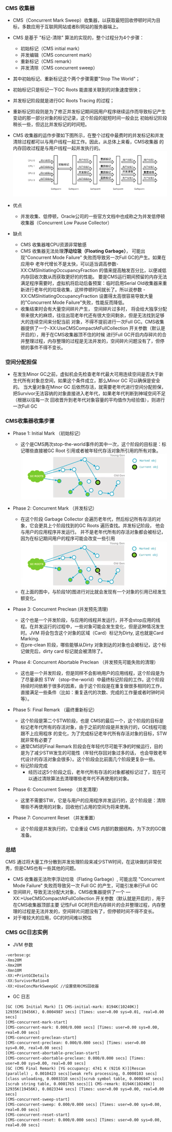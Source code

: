 ### CMS 收集器

* CMS（Concurrent Mark Sweep）收集器，以获取最短回收停顿时间为目标，多数应用于互联网网站或者B/网站的服务器端上。

* CMS 是基于 "标记-清除" 算法的实现的，整个过程分为4个步骤：
  * 初始标记（CMS initial mark）
  * 并发编辑（CMS concurrent mark）
  * 重新标记（CMS remark）
  * 并发清除（CMS concurrent sweep）
  
* 其中初始标记、重新标记这个两个步骤需要"Stop The World"；
* 初始标记只是标记一下GC Roots 能直接关联到的对象速度很快；
* 并发标记阶段就是进行GC Roots Tracing 的过程；
* 重新标记阶段则是为了修正并发标记期间因用户程序继续运作而导致标记产生变动的那一部分对象的标记记录，这个阶段的挺短时间一般会比
初始标记阶段稍长一些，但远比并发标记的时间短。

* CMS 收集器的运作步骤如下图所示，在整个过程中最费时的并发标记和并发清除过程都可以与用户线程一起工作。因此，从总体上来看，CMS收集器
的内存回收过程是与用户线程一起并发执行的。
![avatar](../../images/jvm/gc/3.PNG)

* 优点
  * 并发收集、低停顿，Oracle公司的一些官方文档中也成称之为并发低停顿收集器（Concurrent Low Pause Collector）
* 缺点
  * CMS 收集器堆CPU资源非常敏感
  * CMS 收集器无法处理**浮动垃圾（Floating Garbage）**， 可能出现"Concurrent Mode Failure" 失败而导致另一次Full GC的产生。如果在应用中
老年代增长不是太快，可以适当调高参数-XX:CMSInitiatingOccupancyFraction 的值来提高触发百分比，以便减低内存回收次数从而获取更好的的性能。
要是CMS运行期间预留的内存无法满足程序需要时，虚拟机将启动后备预案：临时启用Serial Old收集器来重新进行老年代的垃圾收集，这样停顿时间就长了。所以说参数
-XX:CMSInitiatingOccupancyFraction 设置得太高很容易导致大量的"Concurrent Mode Failure"失败，性能反而降低。
  * 收集结束时会有大量空间碎片产生， 空间碎片过多时， 将会给大独享分配带来很大的麻烦，往往出现老年代还有很大空间剩余，但是无法找到足够大的连续空间来分配当前
对象，不得不提前进行一次Full GC。CMS收集器提供了一个-XX:UseCMSCompactAtFullCollection 开关参数（默认是开启的），用于在CMS收集器顶不住的时候
进行Full GC开启内存碎片的合并整理过程，内存整理的过程是无法并发的，空间碎片问题没有了，但停顿的事件不得不变长。

### 空间分配担保
* 在发生Minor GC之前，虚拟机会先检查老年代最大可用连续空间是否大于新生代所有对象总空间，如果这个条件成立，那么Minor GC 可以确保是安全的。
当大量对象在Minor GC 后依然存活，就需要老年代进行空间分配担保，把Survivor无法容纳的对象直接进入老年代，如果老年代判断到神域空间不足（根据以往每一次
回收晋升到老年代对象容量的平均值作为经验值），则进行一次Full GC

### CMS收集器收集步骤
* Phase 1: Initial Mark （初始标记）
  * 这个是CMS两次stop-the-world事件的其中一次，这个阶段的目标是：标记哪些直接被GC Root 引用或者被年轻代存活对象所引用的所有对象。
  ![avatar](../../images/jvm/gc/4.PNG)

* Phase 2: Concurrent Mark （并发标记）
  * 在这个阶段 Garbage Collector 会遍历老年代，然后标记所有存活的对象，它会更具上个阶段找到的GC Roots 遍历查找。并发标记阶段，
他会与用户的应用程序并发运行。 并不是老年代所有的存活对象都会被标记， 因为在标记期间用户的程序可能会改变一些引用
  ![avatar](../../images/jvm/gc/5.PNG)
  * 在上面的图中，与阶段1的图进行对比就会发现有一个对象的引用已经发生额变化。
  
* Phase 3: Concurrent Preclean (并发预先清理)
  * 这个也是一个并发阶段，与应用的线程并发运行，并不会stop应用的线程。在并发运行的过程中，一些对象可能会发生变化，但是这种情况发生时。JVM
将会包含这个对象的区域（Card）标记为Dirty, 这也就是Card Marking.
  * 在pre-clean 阶段，哪些能够从Dirty 对象到达的对象也会被标记，这个标记做完后，dirty card 标记就会被清除了。
  
* Phase 4: Concurrent Abortable Preclean （并发预先可能失败的清理）
  * 这也是一个并发阶段，但是同样不会影响用户的应用线程，这个阶段是为了尽量承担 STW （stop-the-world）中最终标记阶段的工作。这个阶段
  持续时间依赖于很多的因素，由于这个阶段是在重复做很多相同的工作，直接满足一些条件（比如：重复迭代的次数、完成的工作量或者时钟时间等）。
  
* Phase 5: Final Remark （最终重新标记）
  * 这个阶段是第二个STW阶段，也是 CMS的最后一个，这个阶段的目标是标记老年代所有的存活对象，由于之前的阶段是并发执行的，GC线程可能跟不上应用程序
  的变化，为了完成标记老年代所有存活对象的目标，STW就非常有必要了
  * 通常CMS的Final Remark 阶段会在年轻代尽可能干净的时候运行，目的是为了减少STW发生的可能性（年轻代存回对象过多的话，
  也会导致老年代设计的存活对象会很多）。这个阶段会比前面几个阶段更复杂一些。
  * 标记阶段完成
    * 经历过这5个阶段之后，老年代所有存活的对象都被标记过了，现在可以通过清除算法去清理哪些老年代不再使用的对象。
  
* Phase 6: Concurrent Sweep （并发清理）
  * 这里不需要STW，它是与用户的应用程序并发运行的，这个阶段是：清除哪些不再使用的对象，回收他们占用的空间为将来使用。
  
* Phase 7: Concurrent Reset （并发重置）
  * 这个阶段是并发执行的，它会重设 CMS 内部的数据结构，为下次的GC做准备。
  
### 总结
CMS 通过将大量工作分散到并发处理阶段来减少STW时间，在这块做的非常优秀，但是CMS也有一些其他的问题。
* CMS 收集器无法吹李浮动垃圾（Flating Garbage）, 可能出现 "Concurrent Mode Failure" 失败而导致另一次 Full GC 的产生，可能引发串行Full GC
* 空间碎片, 导致无法分配大对象，CMS收集器提供了一个 —XX:+UseCMSCompactAtFullCollection 开关参数（默认就是开启的），用于在CMS收集器顶部主要
记性Full GC时开启内存碎片的合并整理过程，内存整理的过程是无法并发的，空间碎片问题没有了，但停顿时间不得不变长。
* 对于堆较大的应用，GC的时间难以预估

### CMS GC日志实例
* JVM 参数
```
-verbose:gc
-Xms20M
-Xmx20M
-Xmn10M
-XX:+PrintGCDetails
-XX:SurvivorRatio=8
-XX:+UseConcMarkSweepGC //设置使用CMS回收器
```

* GC 日志
```
[GC (CMS Initial Mark) [1 CMS-initial-mark: 8194K(10240K)] 12935K(19456K), 0.0004987 secs] [Times: user=0.00 sys=0.01, real=0.00 secs] 
[CMS-concurrent-mark-start]
[CMS-concurrent-mark: 0.000/0.000 secs] [Times: user=0.00 sys=0.00, real=0.00 secs] 
[CMS-concurrent-preclean-start]
[CMS-concurrent-preclean: 0.000/0.000 secs] [Times: user=0.00 sys=0.00, real=0.00 secs] 
[CMS-concurrent-abortable-preclean-start]
[CMS-concurrent-abortable-preclean: 0.000/0.000 secs] [Times: user=0.00 sys=0.00, real=0.00 secs] 
[GC (CMS Final Remark) [YG occupancy: 4741 K (9216 K)][Rescan (parallel) , 0.0010423 secs][weak refs processing, 0.0000103 secs][class unloading, 0.0003310 secs][scrub symbol table, 0.0006947 secs][scrub string table, 0.0001765 secs][1 CMS-remark: 8194K(10240K)] 12935K(19456K), 0.0023344 secs] [Times: user=0.00 sys=0.00, real=0.00 secs] 
[CMS-concurrent-sweep-start]
[CMS-concurrent-sweep: 0.000/0.000 secs] [Times: user=0.00 sys=0.00, real=0.00 secs] 
[CMS-concurrent-reset-start]
[CMS-concurrent-reset: 0.000/0.000 secs] [Times: user=0.00 sys=0.00, real=0.00 secs] 
```